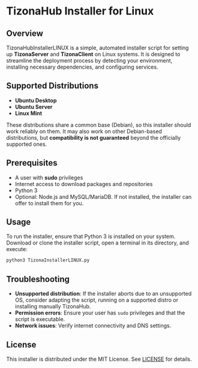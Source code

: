 # TizonaHub Installer for Linux

## Overview

TizonaHubInstallerLINUX is a simple, automated installer script for setting up **TizonaServer** and **TizonaClient** on Linux systems. It is designed to streamline the deployment process by detecting your environment, installing necessary dependencies, and configuring services.

## Supported Distributions

- **Ubuntu Desktop**
- **Ubuntu Server**
- **Linux Mint**

These distributions share a common base (Debian), so this installer should work reliably on them. It may also work on other Debian-based distributions, but **compatibility is not guaranteed** beyond the officially supported ones.

## Prerequisites

- A user with **sudo** privileges
- Internet access to download packages and repositories
- Python 3
- Optional: Node.js and MySQL/MariaDB. If not installed, the installer can offer to install them for you.

## Usage
To run the installer, ensure that Python 3 is installed on your system.
Download or clone the installer script, open a terminal in its directory, and execute:

```bash
python3 TizonaInstallerLINUX.py
```

## Troubleshooting

- **Unsupported distribution**: If the installer aborts due to an unsupported OS, consider adapting the script, running on a supported distro or installing manually TizonaHub.
- **Permission errors**: Ensure your user has `sudo` privileges and that the script is executable.
- **Network issues**: Verify internet connectivity and DNS settings.

## License

This installer is distributed under the MIT License. See [LICENSE](LICENSE) for details.
